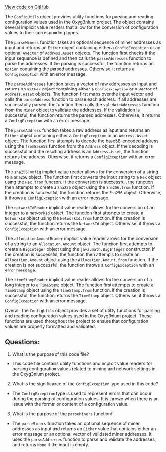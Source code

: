 [View code on GitHub](https://github.com/alephium/alephium/flow/src/main/scala/org/alephium/flow/setting/ConfigUtils.scala)

The `ConfigUtils` object provides utility functions for parsing and reading configuration values used in the Oxyg3nium project. The object contains several implicit value readers that allow for the conversion of configuration values to their corresponding types. 

The `parseMiners` function takes an optional sequence of miner addresses as input and returns an `Either` object containing either a `ConfigException` or an optional `AVector` of `Address.Asset` objects. The function first checks if the input sequence is defined and then calls the `parseAddresses` function to parse the addresses. If the parsing is successful, the function returns an `Option` containing the parsed addresses. Otherwise, it returns a `ConfigException` with an error message.

The `parseAddresses` function takes a vector of raw addresses as input and returns an `Either` object containing either a `ConfigException` or a vector of `Address.Asset` objects. The function first maps over the input vector and calls the `parseAddress` function to parse each address. If all addresses are successfully parsed, the function then calls the `validateAddresses` function from the `Miner` object to validate the addresses. If the validation is successful, the function returns the parsed addresses. Otherwise, it returns a `ConfigException` with an error message.

The `parseAddress` function takes a raw address as input and returns an `Either` object containing either a `ConfigException` or an `Address.Asset` object. The function first attempts to decode the base58-encoded address using the `fromBase58` function from the `Address` object. If the decoding is successful and the resulting address is an `Address.Asset`, the function returns the address. Otherwise, it returns a `ConfigException` with an error message.

The `sha256Config` implicit value reader allows for the conversion of a string to a `Sha256` object. The function first converts the input string to a `Hex` object using the `Hex.from` function. If the conversion is successful, the function then attempts to create a `Sha256` object using the `Sha256.from` function. If the creation is successful, the function returns the `Sha256` object. Otherwise, it throws a `ConfigException` with an error message.

The `networkIdReader` implicit value reader allows for the conversion of an integer to a `NetworkId` object. The function first attempts to create a `NetworkId` object using the `NetworkId.from` function. If the creation is successful, the function returns the `NetworkId` object. Otherwise, it throws a `ConfigException` with an error message.

The `allocationAmountReader` implicit value reader allows for the conversion of a string to an `Allocation.Amount` object. The function first attempts to create a `BigInteger` object using the `java.math.BigInteger` constructor. If the creation is successful, the function then attempts to create an `Allocation.Amount` object using the `Allocation.Amount.from` function. If the creation is not successful, the function throws a `ConfigException` with an error message.

The `timeStampReader` implicit value reader allows for the conversion of a long integer to a `TimeStamp` object. The function first attempts to create a `TimeStamp` object using the `TimeStamp.from` function. If the creation is successful, the function returns the `TimeStamp` object. Otherwise, it throws a `ConfigException` with an error message. 

Overall, the `ConfigUtils` object provides a set of utility functions for parsing and reading configuration values used in the Oxyg3nium project. These functions are used throughout the project to ensure that configuration values are properly formatted and validated.
## Questions: 
 1. What is the purpose of this code file?
- This code file contains utility functions and implicit value readers for parsing configuration values related to mining and network settings in the Oxyg3nium project.

2. What is the significance of the `ConfigException` type used in this code?
- The `ConfigException` type is used to represent errors that can occur during the parsing of configuration values. It is thrown when there is an issue with the format or content of a configuration value.

3. What is the purpose of the `parseMiners` function?
- The `parseMiners` function takes an optional sequence of miner addresses as input and returns an `Either` value that contains either an error message or an optional vector of validated miner addresses. It uses the `parseAddresses` function to parse and validate the addresses, and returns `None` if the input is empty.